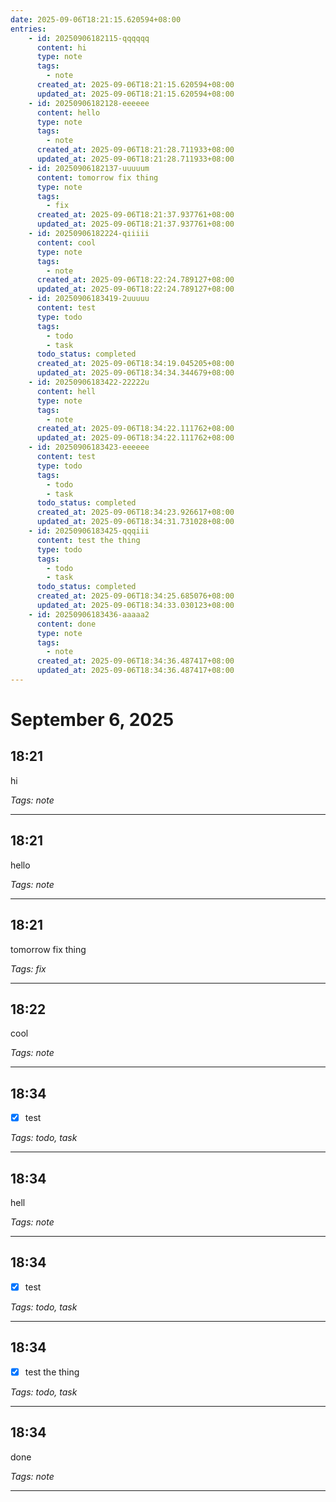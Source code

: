 ```yaml
---
date: 2025-09-06T18:21:15.620594+08:00
entries:
    - id: 20250906182115-qqqqqq
      content: hi
      type: note
      tags:
        - note
      created_at: 2025-09-06T18:21:15.620594+08:00
      updated_at: 2025-09-06T18:21:15.620594+08:00
    - id: 20250906182128-eeeeee
      content: hello
      type: note
      tags:
        - note
      created_at: 2025-09-06T18:21:28.711933+08:00
      updated_at: 2025-09-06T18:21:28.711933+08:00
    - id: 20250906182137-uuuuum
      content: tomorrow fix thing
      type: note
      tags:
        - fix
      created_at: 2025-09-06T18:21:37.937761+08:00
      updated_at: 2025-09-06T18:21:37.937761+08:00
    - id: 20250906182224-qiiiii
      content: cool
      type: note
      tags:
        - note
      created_at: 2025-09-06T18:22:24.789127+08:00
      updated_at: 2025-09-06T18:22:24.789127+08:00
    - id: 20250906183419-2uuuuu
      content: test
      type: todo
      tags:
        - todo
        - task
      todo_status: completed
      created_at: 2025-09-06T18:34:19.045205+08:00
      updated_at: 2025-09-06T18:34:34.344679+08:00
    - id: 20250906183422-22222u
      content: hell
      type: note
      tags:
        - note
      created_at: 2025-09-06T18:34:22.111762+08:00
      updated_at: 2025-09-06T18:34:22.111762+08:00
    - id: 20250906183423-eeeeee
      content: test
      type: todo
      tags:
        - todo
        - task
      todo_status: completed
      created_at: 2025-09-06T18:34:23.926617+08:00
      updated_at: 2025-09-06T18:34:31.731028+08:00
    - id: 20250906183425-qqqiii
      content: test the thing
      type: todo
      tags:
        - todo
        - task
      todo_status: completed
      created_at: 2025-09-06T18:34:25.685076+08:00
      updated_at: 2025-09-06T18:34:33.030123+08:00
    - id: 20250906183436-aaaaa2
      content: done
      type: note
      tags:
        - note
      created_at: 2025-09-06T18:34:36.487417+08:00
      updated_at: 2025-09-06T18:34:36.487417+08:00
---
```


# September 6, 2025

## 18:21

hi

*Tags: note*

---

## 18:21

hello

*Tags: note*

---

## 18:21

tomorrow fix thing

*Tags: fix*

---

## 18:22

cool

*Tags: note*

---

## 18:34

- [x] test

*Tags: todo, task*

---

## 18:34

hell

*Tags: note*

---

## 18:34

- [x] test

*Tags: todo, task*

---

## 18:34

- [x] test the thing

*Tags: todo, task*

---

## 18:34

done

*Tags: note*

---

